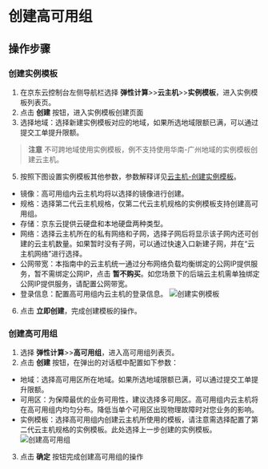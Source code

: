 
# 创建高可用组
## 操作步骤
### 创建实例模板
 1. 在京东云控制台左侧导航栏选择 **弹性计算**>>**云主机**>>**实例模板**，进入实例模板列表页。
 3. 点击 **创建** 按钮，进入实例模板创建页面
 4. 选择地域：选择新建实例模板对应的地域，如果所选地域限额已满，可以通过提交工单提升限额。
 > **注意**
 不可跨地域使用实例模板，例不支持使用华南-广州地域的实例模板创建云主机。

 5. 按照下图设置实例模板其他参数，参数解释详见[云主机-创建实例模板](http://docs.jdcloud.com/virtual-machines/create-instance-template)。
 - 镜像：高可用组内云主机均将以选择的镜像进行创建。
 - 规格：选择第二代云主机规格，仅第二代云主机规格的实例模板支持创建高可用组。
 - 存储：京东云提供云硬盘和本地硬盘两种类型。
 - 网络：选择云主机所在的私有网络和子网，选择子网后将显示该子网内还可创建的云主机数量。如果暂时没有子网，可以通过快速入口新建子网，并在“云主机网络”进行选择。
- 公网带宽：本指南中的云主机统一通过分布网络负载均衡绑定的公网IP提供服务，暂不需绑定公网IP，点击 **暂不购买**。如您场景下的后端云主机需单独绑定公网IP提供服务，请配置公网带宽。
- 登录信息：配置高可用组内云主机的登录信息。
![创建实例模板](../../../../image/Networking/DNLB/XXX.png)

 6. 点击 **立即创建**，完成创建模板的操作。
### 创建高可用组
 1. 选择 **弹性计算**>>**高可用组**，进入高可用组列表页。
 3. 点击 **创建** 按钮，在弹出的对话框中配置如下参数：
 - 地域：选择高可用区所在地域。如果所选地域限额已满，可以通过提交工单提升限额。
 - 可用区：为保障最优的业务可用性，建议选择多可用区。高可用组内云主机将在高可用组内均匀分布。降低当单个可用区出现物理故障时对您业务的影响。
- 实例模板：选择高可用组内创建云主机所使用的模板，请注意需选择配置了第二代云主机规格的实例模板。此处选择上一步创建的实例模板。
 ![创建高可用组](../../../../image/Networking/DNLB/XXX.png)
 3. 点击 **确定** 按钮完成创建高可用组的操作

